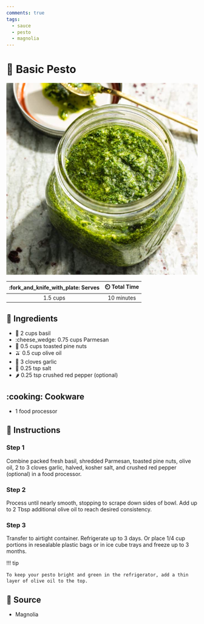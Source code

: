 ```yaml
---
comments: true
tags:
  - sauce
  - pesto
  - magnolia
---
```

# :herb: Basic Pesto

![Basic Pesto](../../assets/images/basic-pesto.jpg)

| :fork_and_knife_with_plate: Serves | :timer_clock: Total Time |
|:----------------------------------:|:-----------------------: |
| 1.5 cups | 10 minutes |

## :salt: Ingredients

- :herb: 2 cups basil
- :cheese_wedge: 0.75 cups Parmesan
- :chestnut: 0.5 cups toasted pine nuts
- :olive: 0.5 cup olive oil
- :garlic: 3 cloves garlic
- :salt: 0.25 tsp salt
- :hot_pepper: 0.25 tsp crushed red pepper (optional)

## :cooking: Cookware

- 1 food processor

## :pencil: Instructions

### Step 1

Combine packed fresh basil, shredded Parmesan, toasted pine nuts, olive oil, 2 to 3 cloves garlic, halved, kosher salt,
and crushed red pepper (optional) in a food processor.

### Step 2

Process until nearly smooth, stopping to scrape down sides of bowl. Add up to 2 Tbsp additional olive oil to reach
desired consistency.

### Step 3

Transfer to airtight container. Refrigerate up to 3 days. Or place 1/4 cup portions in resealable plastic bags or in ice
cube trays and freeze up to 3 months.

!!! tip

    To keep your pesto bright and green in the refrigerator, add a thin layer of olive oil to the top.

## :link: Source

- Magnolia
